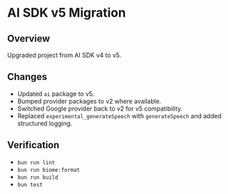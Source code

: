 # AI SDK v5 Migration

## Overview

Upgraded project from AI SDK v4 to v5.

## Changes

- Updated `ai` package to v5.
- Bumped provider packages to v2 where available.
- Switched Google provider back to v2 for v5 compatibility.
- Replaced `experimental_generateSpeech` with `generateSpeech` and added structured logging.

## Verification

- `bun run lint`
- `bun run biome:format`
- `bun run build`
- `bun test`
